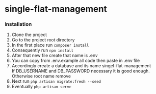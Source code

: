 # single-flat-management

### Installation

1. Clone the project <br>
2. Go to the project root directory <br>
3. In the first place run `composer install` <br>
4. Consequently run `npm install` <br>
5. After that new file create that name is .env
6. You can copy from .env.example all code then paste in .env file
7. Accordingly create a database and its name singel-flat-management <br>
   If DB_USERNAME and DB_PASSWORD necessary it is good enough. Otherwise root name remove <br>
8. Next run `php artisan migrate:fresh --seed` <br>
9. Eventually `php artisan serve`
